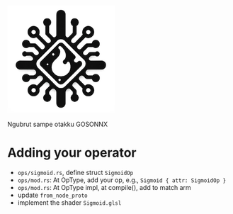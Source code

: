 ![](assets/logo.png)

Ngubrut sampe otakku GOSONNX

# Adding your operator

- `ops/sigmoid.rs`, define struct `SigmoidOp`
- `ops/mod.rs`: At OpType, add your op, e.g., `Sigmoid { attr: SigmoidOp }`
- `ops/mod.rs`: At OpType impl, at compile(), add to match arm
- update `from_node_proto`
- implement the shader `Sigmoid.glsl`